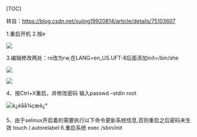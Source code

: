 [TOC]

转自：https://blog.csdn.net/xujing19920814/article/details/75103607

1.重启开机 
2.按e 

![](E:\git-workspace\note\images\linux\command\boot)

3.编辑修改两处：ro改为rw,在LANG=en_US.UFT-8后面添加init=/bin/she 

![](E:\git-workspace\note\images\linux\command\boot2.png)

![](E:\git-workspace\note\images\linux\command\boot3.png)

4、按Ctrl+X重启，并修改密码 
输入passwd –stdin root 

![è¿éåå¾çæè¿°](E:\git-workspace\note\images\linux\command\boot4.png)

5、由于selinux开启着的需要执行以下命令更新系统信息,否则重启之后密码未生效 
touch /.autorelabel 
6.重启系统 
exec /sbin/init